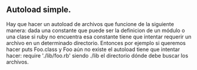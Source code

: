 Autoload simple.
----------------
  
Hay que hacer un autoload de archivos que funcione de la siguiente
manera: dada una constante que puede ser la definicion de un módulo
o una clase si ruby no encuentra esa constante tiene que intentar
requerir un archivo en un determinado directorio.
Entonces por ejemplo si queremos hacer puts Foo.class y Foo aún no existe
el autoload tiene que intentar hacer: require './lib/foo.rb'
siendo ./lib el directorio dónde debe buscar los archivos.
